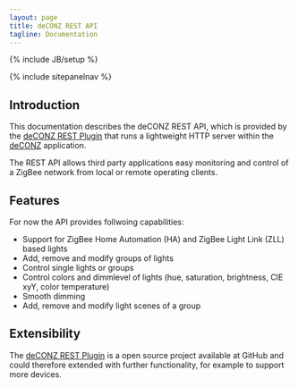 ```yaml
---
layout: page
title: deCONZ REST API
tagline: Documentation
---
```

{% include JB/setup %}

{% include sitepanelnav %}

## Introduction

This documentation describes the deCONZ REST API, which is provided by the [deCONZ REST Plugin](#) that runs a lightweight HTTP server within the [deCONZ](http://www.dresden-elektronik.de/funktechnik/products/software/pc/deconz) application.

The REST API allows third party applications easy monitoring and control of a ZigBee network from local or remote operating clients.

## Features
For now the API provides follwoing capabilities:

- Support for ZigBee Home Automation (HA) and ZigBee Light Link (ZLL) based lights
- Add, remove and modify groups of lights
- Control single lights or groups
- Control colors and dimmlevel of lights (hue, saturation, brightness, CIE xyY, color temperature)
- Smooth dimming
- Add, remove and modify light scenes of a group

## Extensibility
The [deCONZ REST Plugin](#) is a open source project available at GitHub and could therefore extended with further functionality, for example to support more devices.

